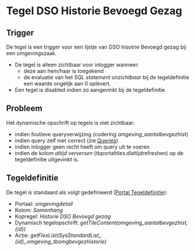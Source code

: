 # Tegel DSO Historie Bevoegd Gezag

## Trigger

De tegel is een trigger voor een lijstje van DSO hisotrie Bevoegd gezag bij een omgevingszaak.

  * De tegel is alleen zichtbaar voor inlogger wanneer:
    * deze aan hem/haar is toegekend 
    * de evaluatie van het *SQL statement onzichtbaar* bij de tegeldefinitie een waarde ongelijk aan 0 oplevert. 
  * Een tegel is disabled indien zo aangevinkt bij de tegeldefinitie.

## Probleem

Het dynamische opschrift op tegels is niet zichtbaar:

  * indien foutieve queryverwijzing (codering *omgeving_aantalbevgezhist*) 
  * indien query zelf niet correct (zie [Queries](/docs/instellen_inrichten/queries.md))
  * indien inlogger geen recht heeft om query uit te voeren 
  * indien de kolom *altijd verversen* (tbportaltiles.dlaltijdrefreshen) op de tegeldefinitie uitgevinkt is.

## Tegeldefinitie

De tegel is standaard als volgt gedefinieerd ([Portal Tegeldefinitie](/docs/instellen_inrichten/portaldefinitie/portal_tegel.md)):

  * Portaal: *omgevingdetail*
  * Kolom: *Samenhang*
  * Kopregel: *Historie DSO Bevoegd gezag*
  * Dynamisch tegelopschrift: *getTileContent(omgeving_aantalbevgezhist,{id})*
  * Actie: *getFlexList(SysStandardList,,{id},,omgeving_tbomgbevgezhistorie)*

